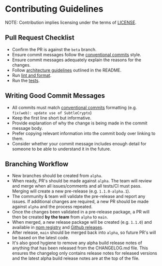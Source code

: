 # Contributing Guidelines

NOTE: Contribution implies licensing under the terms of [LICENSE].

## Pull Request Checklist

- Confirm the PR is against the `beta` branch.
- Ensure commit messages follow the [conventional commits] style.
- Ensure commit messages adequately explain the reasons for the changes.
- Follow [architecture guidelines] outlined in the README.
- Run [lint and format].
- Run the [tests].

## Writing Good Commit Messages

- All commits must match [conventional commits] formatting (e.g. `fix(web): update use of SubtleCrypto`)
- Keep the first line short but informative.
- Provide explanation of why the change is being made in the commit message body.
- Prefer copying relevant information into the commit body over linking to them.
- Consider whether your commit message includes enough detail for someone to be
  able to understand it in the future.

## Branching Workflow

- New branches should be created from `alpha`.
- When ready, PR's should be made against `alpha`. The team will review and merge when all issues/comments and all tests/CI must pass. Merging will create a new pre-release (e.g. `1.1.0-alpha.1`).
- The community & team will validate the pre-release and report any issues. If additional changes are required, a new PR should be made against `alpha` and the process repeated.
- Once the changes been validated in a pre-release package, a PR will then be created **by the team** from `alpha` to `main`.
- When merged, a new release package will be created (e.g. `1.1.0`) and available in [npm registry] and [Github releases].
- After release, `main` should be merged back into `alpha`, so future PR's will be based on the latest code.
- It's also good hygiene to remove any alpha build release notes of anything that has been released from the CHANGELOG.md file. This ensures the changelog only contains release notes for released versions and the latest alpha build release notes are at the top of the file.

[license]: ./LICENSE
[conventional commits]: https://www.conventionalcommits.org/en/v1.0.0/
[lint and format]: https://github.com/ardriveapp/turbo-sdk/tree/main#linting--formatting
[tests]: https://github.com/ardriveapp/turbo-sdk/tree/main#tests
[npm registry]: https://www.npmjs.com/package/@ardrive/turbo-sdk
[architecture guidelines]: https://github.com/ardriveapp/turbo-sdk/tree/main#architecture
[Github releases]: https://github.com/ardriveapp/turbo-sdk/releases
